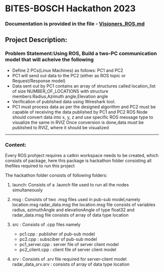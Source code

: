 # BITES-BOSCH Hackathon 2023 #
### Documentation is provided in the file - [Visioners_ROS.md]() ###

## Project Description: ##

### Problem Statement:Using ROS, Build a two-PC communication model that will acheive the following ###

* Define 2 PCs(Linux Machines) as follows: PC1 and PC2
* PC1 will send out data to the PC2 (either as ROS topic or Request/Response model)
* Data sent out by PC1 contains an array of structures called location_list of size NUMBER_OF_LOCATIONS with structure members:Radius,Azimuth angle,Elevation angle
* Verification of published data using Wireshark tool.
* PC1 must process data as per the designed algorithm and PC2 must be capable of receiving the data published by PC1 and PC2 ROS Node should convert data into x, y, z and use specific ROS message type to visualize the same in RVIZ
	 Once conversion is done,data must be published to RVIZ, where it should be visualized

***
### Content: ###

Every ROS prohject requires a catkin workspace needs to be created, which consists of package, here this package is hackathon folder consisting all thefiles required to run this project
 
The hackathon folder consists of following folders:

1) launch: Consists of a .launch file used to run all the nodes simultaneously

2) msg   : Consists of two .msg files used in pub-sub model,namely 
		location.msg
		radar_data.msg
	   the location.msg file consists of variables radius, azimuthAngle and elevationAngle of type float32 and  radar_data.msg file consists of array of data 	   type location
	   
3) src   : Consists of .cpp files namely
   * pc1.cpp : publisher of pub-sub model
   * pc2.cpp : subsciber of pub-sub model
   * pc1_server.cpp : server file of server client model
   * pc2_client.cpp : client file of server client model
		
5) srv   : Consists of .srv file required for server-client model		
 	        radar_data_srv.srv : consists of array of data type location
